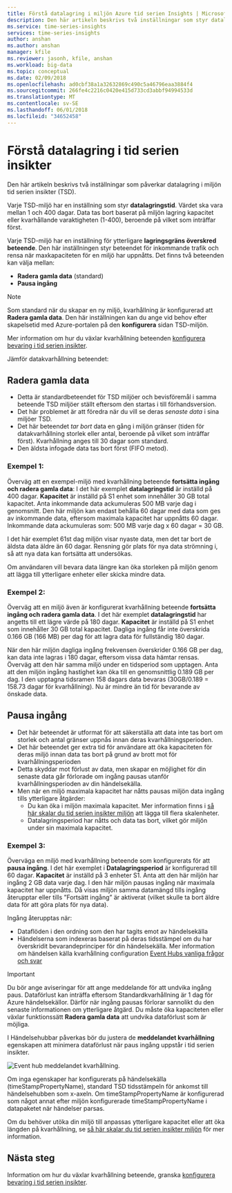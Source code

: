 ```yaml
---
title: Förstå datalagring i miljön Azure tid serien Insights | Microsoft Docs
description: Den här artikeln beskrivs två inställningar som styr datalagring i miljön Azure tid serien insikter.
ms.service: time-series-insights
services: time-series-insights
author: anshan
ms.author: anshan
manager: kfile
ms.reviewer: jasonh, kfile, anshan
ms.workload: big-data
ms.topic: conceptual
ms.date: 02/09/2018
ms.openlocfilehash: ad0cbf38a1a32632869c490c5a46796eaa3884f4
ms.sourcegitcommit: 266fe4c2216c0420e415d733cd3abbf94994533d
ms.translationtype: MT
ms.contentlocale: sv-SE
ms.lasthandoff: 06/01/2018
ms.locfileid: "34652458"
---
```

# <a name="understand-data-retention-in-time-series-insights"></a>Förstå datalagring i tid serien insikter
Den här artikeln beskrivs två inställningar som påverkar datalagring i miljön tid serien insikter (TSD).

Varje TSD-miljö har en inställning som styr **datalagringstid**. Värdet ska vara mellan 1 och 400 dagar. Data tas bort baserat på miljön lagring kapacitet eller kvarhållande varaktigheten (1-400), beroende på vilket som inträffar först.

Varje TSD-miljö har en inställning för ytterligare **lagringsgräns överskred beteende**. Den här inställningen styr beteendet för inkommande trafik och rensa när maxkapaciteten för en miljö har uppnåtts. Det finns två beteenden kan välja mellan:
- **Radera gamla data** (standard)  
- **Pausa ingång**

> [!NOTE]
> Som standard när du skapar en ny miljö, kvarhållning är konfigurerad att **Radera gamla data**. Den här inställningen kan du ange vid behov efter skapelsetid med Azure-portalen på den **konfigurera** sidan TSD-miljön.

Mer information om hur du växlar kvarhållning beteenden [konfigurera bevaring i tid serien insikter](time-series-insights-how-to-configure-retention.md).

Jämför datakvarhållning beteendet:

## <a name="purge-old-data"></a>Radera gamla data
- Detta är standardbeteendet för TSD miljöer och bevisföremål i samma beteende TSD miljöer ställt eftersom den startas i till förhandsversion.  
- Det här problemet är att föredra när du vill se deras *senaste data* i sina miljöer TSD. 
- Det här beteendet *tar bort* data en gång i miljön gränser (tiden för datakvarhållning storlek eller antal, beroende på vilket som inträffar först). Kvarhållning anges till 30 dagar som standard. 
- Den äldsta infogade data tas bort först (FIFO metod).

### <a name="example-1"></a>Exempel 1:
Överväg att en exempel-miljö med kvarhållning beteende **fortsätta ingång och radera gamla data**: I det här exemplet **datalagringstid** är inställd på 400 dagar. **Kapacitet** är inställd på S1 enhet som innehåller 30 GB total kapacitet.   Anta inkommande data ackumuleras 500 MB varje dag i genomsnitt. Den här miljön kan endast behålla 60 dagar med data som ges av inkommande data, eftersom maximala kapacitet har uppnåtts 60 dagar. Inkommande data ackumuleras som: 500 MB varje dag x 60 dagar = 30 GB. 

I det här exemplet 61st dag miljön visar nyaste data, men det tar bort de äldsta data äldre än 60 dagar. Rensning gör plats för nya data strömning i, så att nya data kan fortsätta att undersökas. 

Om användaren vill bevara data längre kan öka storleken på miljön genom att lägga till ytterligare enheter eller skicka mindre data.  

### <a name="example-2"></a>Exempel 2:
Överväg att en miljö även är konfigurerat kvarhållning beteende **fortsätta ingång och radera gamla data**. I det här exemplet **datalagringstid** har angetts till ett lägre värde på 180 dagar. **Kapacitet** är inställd på S1 enhet som innehåller 30 GB total kapacitet. Dagliga ingång får inte överskrida 0.166 GB (166 MB) per dag för att lagra data för fullständig 180 dagar.  

När den här miljön dagliga ingång frekvensen överskrider 0.166 GB per dag, kan data inte lagras i 180 dagar, eftersom vissa data hämtar rensas. Överväg att den här samma miljö under en tidsperiod som upptagen. Anta att den miljön ingång hastighet kan öka till en genomsnittlig 0.189 GB per dag. I den upptagna tidsramen 158 dagars data bevaras (30GB/0.189 = 158.73 dagar för kvarhållning). Nu är mindre än tid för bevarande av önskade data.

## <a name="pause-ingress"></a>Pausa ingång
- Det här beteendet är utformat för att säkerställa att data inte tas bort om storlek och antal gränser uppnås innan deras kvarhållningsperioden.  
- Det här beteendet ger extra tid för användare att öka kapaciteten för deras miljö innan data tas bort på grund av brott mot för kvarhållningsperioden
- Detta skyddar mot förlust av data, men skapar en möjlighet för din senaste data går förlorade om ingång pausas utanför kvarhållningsperioden av din händelsekälla.
- Men när en miljö maximala kapacitet har nåtts pausas miljön data ingång tills ytterligare åtgärder: 
   - Du kan öka i miljön maximala kapacitet. Mer information finns i [så här skalar du tid serien insikter miljön](time-series-insights-how-to-scale-your-environment.md) att lägga till flera skalenheter.
   - Datalagringsperiod har nåtts och data tas bort, vilket gör miljön under sin maximala kapacitet.

### <a name="example-3"></a>Exempel 3:
Överväga en miljö med kvarhållning beteende som konfigurerats för att **pausa ingång**. I det här exemplet i **Datalagringsperiod** är konfigurerad till 60 dagar. **Kapacitet** är inställd på 3 enheter S1. Anta att den här miljön har ingång 2 GB data varje dag. I den här miljön pausas ingång när maximala kapacitet har uppnåtts. Då visas miljön samma datamängd tills ingång återupptar eller tills ”Fortsätt ingång” är aktiverat (vilket skulle ta bort äldre data för att göra plats för nya data). 

Ingång återupptas när:
- Dataflöden i den ordning som den har tagits emot av händelsekälla
- Händelserna som indexeras baserat på deras tidsstämpel om du har överskridit bevarandeprinciper för din händelsekälla. Mer information om händelsen källa kvarhållning configuration [Event Hubs vanliga frågor och svar](../event-hubs/event-hubs-faq.md)

> [!IMPORTANT]
> Du bör ange aviseringar för att ange meddelande för att undvika ingång paus. Dataförlust kan inträffa eftersom Standardkvarhållning är 1 dag för Azure händelsekällor. Därför när ingång pausas förlorar sannolikt du den senaste informationen om ytterligare åtgärd. Du måste öka kapaciteten eller växlar funktionssätt **Radera gamla data** att undvika dataförlust som är möjliga.

I Händelsehubbar påverkas bör du justera de **meddelandet kvarhållning** egenskapen att minimera dataförlust när paus ingång uppstår i tid serien insikter.

![Event hub meddelandet kvarhållning.](media/time-series-insights-contepts-retention/event-hub-retention.png)

Om inga egenskaper har konfigurerats på händelsekälla (timeStampPropertyName), standard TSD tidsstämpeln för ankomst till händelsehubben som x-axeln. Om timeStampPropertyName är konfigurerad som något annat efter miljön konfigurerade timeStampPropertyName i datapaketet när händelser parsas. 

Om du behöver utöka din miljö till anpassas ytterligare kapacitet eller att öka längden på kvarhållning, se [så här skalar du tid serien insikter miljön](time-series-insights-how-to-scale-your-environment.md) för mer information.  

## <a name="next-steps"></a>Nästa steg
Information om hur du växlar kvarhållning beteende, granska [konfigurera bevaring i tid serien insikter](time-series-insights-how-to-configure-retention.md).
